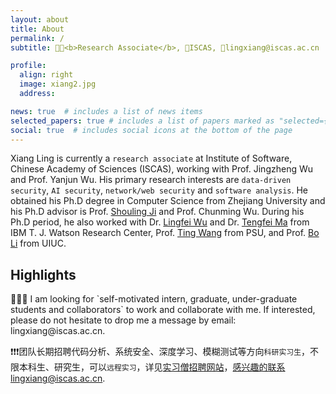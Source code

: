 ```yaml
---
layout: about
title: About
permalink: /
subtitle: 👨‍💻<b>Research Associate</b>, 🏫ISCAS, 📧lingxiang@iscas.ac.cn

profile:
  align: right
  image: xiang2.jpg
  address: 

news: true  # includes a list of news items
selected_papers: true # includes a list of papers marked as "selected={true}"
social: true  # includes social icons at the bottom of the page
---
```

Xiang Ling is currently a `research associate` at Institute of Software, Chinese Academy of Sciences (ISCAS), working with Prof. Jingzheng Wu and Prof. Yanjun Wu.
His primary research interests are `data-driven security`, `AI security`, `network/web security` and `software analysis`.
He obtained his Ph.D degree in Computer Science from Zhejiang University and his Ph.D advisor is Prof. [Shouling Ji](https://nesa.zju.edu.cn/webpage/crew/jsl.html) and Prof. Chunming Wu.
During his Ph.D period, he also worked with Dr. [Lingfei Wu](https://sites.google.com/a/email.wm.edu/teddy-lfwu/) and Dr. [Tengfei Ma](https://sites.google.com/site/matf0123/home) from IBM T. J. Watson Research Center, Prof. [Ting Wang](https://alps-lab.github.io/) from PSU, and Prof. [Bo Li](https://aisecure.github.io/) from UIUC.

<h2>Highlights</h2>
🔔🔔🔔 I am looking for `self-motivated intern, graduate, under-graduate students and collaborators` to work and collaborate with me. If interested, please do not hesitate to drop me a message by email: lingxiang@iscas.ac.cn.

<!--https://emojipedia.org/-->

❗❗❗团队长期招聘代码分析、系统安全、深度学习、模糊测试等方向`科研实习生`，不限本科生、研究生，可以`远程实习`，详见[实习僧招聘网站](https://www.shixiseng.com/intern/inn_9rmyuxd8lqan)，感兴趣的联系lingxiang@iscas.ac.cn.


<!-- Write your biography here. Tell the world about yourself. Link to your favorite [subreddit](http://reddit.com). You can put a picture in, too. The code is already in, just name your picture `prof_pic.jpg` and put it in the `img/` folder.

Put your address / P.O. box / other info right below your picture. You can also disable any these elements by editing `profile` property of the YAML header of your `_pages/about.md`. Edit `_bibliography/papers.bib` and Jekyll will render your [publications page](/al-folio/publications/) automatically.

Link to your social media connections, too. This theme is set up to use [Font Awesome icons](http://fortawesome.github.io/Font-Awesome/) and [Academicons](https://jpswalsh.github.io/academicons/), like the ones below. Add your Facebook, Twitter, LinkedIn, Google Scholar, or just disable all of them. -->
